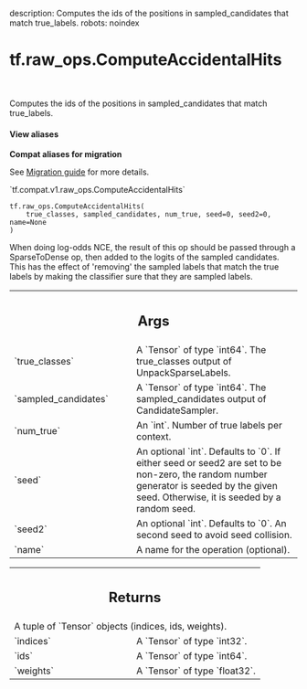 description: Computes the ids of the positions in sampled_candidates that match true_labels.
robots: noindex

# tf.raw_ops.ComputeAccidentalHits

<!-- Insert buttons and diff -->

<table class="tfo-notebook-buttons tfo-api nocontent" align="left">

</table>



Computes the ids of the positions in sampled_candidates that match true_labels.

<section class="expandable">
  <h4 class="showalways">View aliases</h4>
  <p>
<b>Compat aliases for migration</b>
<p>See
<a href="https://www.tensorflow.org/guide/migrate">Migration guide</a> for
more details.</p>
<p>`tf.compat.v1.raw_ops.ComputeAccidentalHits`</p>
</p>
</section>

<pre class="devsite-click-to-copy prettyprint lang-py tfo-signature-link">
<code>tf.raw_ops.ComputeAccidentalHits(
    true_classes, sampled_candidates, num_true, seed=0, seed2=0, name=None
)
</code></pre>



<!-- Placeholder for "Used in" -->

When doing log-odds NCE, the result of this op should be passed through a
SparseToDense op, then added to the logits of the sampled candidates. This has
the effect of 'removing' the sampled labels that match the true labels by
making the classifier sure that they are sampled labels.

<!-- Tabular view -->
 <table class="responsive fixed orange">
<colgroup><col width="214px"><col></colgroup>
<tr><th colspan="2"><h2 class="add-link">Args</h2></th></tr>

<tr>
<td>
`true_classes`
</td>
<td>
A `Tensor` of type `int64`.
The true_classes output of UnpackSparseLabels.
</td>
</tr><tr>
<td>
`sampled_candidates`
</td>
<td>
A `Tensor` of type `int64`.
The sampled_candidates output of CandidateSampler.
</td>
</tr><tr>
<td>
`num_true`
</td>
<td>
An `int`. Number of true labels per context.
</td>
</tr><tr>
<td>
`seed`
</td>
<td>
An optional `int`. Defaults to `0`.
If either seed or seed2 are set to be non-zero, the random number
generator is seeded by the given seed.  Otherwise, it is seeded by a
random seed.
</td>
</tr><tr>
<td>
`seed2`
</td>
<td>
An optional `int`. Defaults to `0`.
An second seed to avoid seed collision.
</td>
</tr><tr>
<td>
`name`
</td>
<td>
A name for the operation (optional).
</td>
</tr>
</table>



<!-- Tabular view -->
 <table class="responsive fixed orange">
<colgroup><col width="214px"><col></colgroup>
<tr><th colspan="2"><h2 class="add-link">Returns</h2></th></tr>
<tr class="alt">
<td colspan="2">
A tuple of `Tensor` objects (indices, ids, weights).
</td>
</tr>
<tr>
<td>
`indices`
</td>
<td>
A `Tensor` of type `int32`.
</td>
</tr><tr>
<td>
`ids`
</td>
<td>
A `Tensor` of type `int64`.
</td>
</tr><tr>
<td>
`weights`
</td>
<td>
A `Tensor` of type `float32`.
</td>
</tr>
</table>

